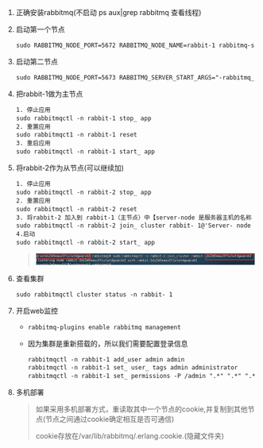 1. 正确安装rabbitmq(不启动  ps aux|grep rabbitmq 查看线程)

2. 启动第一个节点

   ```tex
   sudo RABBITMQ_NODE_PORT=5672 RABBITMQ_NODE_NAME=rabbit-1 rabbitmq-server start &
   ```

3. 启动第二节点

   ```tex
   sudo RABBITMQ_NODE_PORT=5673 RABBITMQ_SERVER_START_ARGS="-rabbitmq_management listener [{port,16573}]" RABBITMQ_NODE_NAME=rabbit-2 rabbitmq-server start &
   ```

4. 把rabbit-1做为主节点

   ```tex
   1. 停止应用
   sudo rabbitmqctl -n rabbit-1 stop_ app
   2. 重置应用
   sudo rabbitmqct1 -n rabbit-1 reset
   3. 重启应用
   sudo rabbitmqctl -n rabbit-1 start_ app
   ```

5. 将rabbit-2作为从节点(可以继续加)

   ```tex
   1. 停止应用
   sudo rabbitmqctl -n rabbit-2 stop_ app
   2. 重置应用
   sudo rabbitmqctl -n rabbit-2 reset
   3. 将rabbit-2 加入到 rabbit-1（主节点）中【server-node 是服务器主机的名称 @hfc】
   sudo rabbitmqctl -n rabbit-2 join_ cluster rabbit- 1@'Server- node '
   4.启动
   sudo rabbitmqctl -n rabbit-2 start_ app
   ```

   >![image-20210724212140648](springboot整合rabbitmq/7.集群.assets/image-20210724212140648.png)

6. 查看集群

   ```tex
   sudo rabbitmqctl cluster status -n rabbit- 1
   ```


7. 开启web监控

   * ```tex
     rabbitmq-plugins enable rabbitmq management
     ```

   * 因为集群是重新搭载的，所以我们需要配置登录信息

     ```tex
     rabbitmqctl -n rabbit-1 add_user admin admin
     rabbitmqctl -n rabbit-1 set_ user_ tags admin administrator
     rabbitmqctl -n rabbit-1 set_ permissions -P /admin ".*" ".*" ".*"
     ```

8. 多机部署

   >如果采用多机部署方式，重读取其中一个节点的cookie,并复制到其他节点(节点之间通过cookie确定相互是否可通信)
   >
   >cookie存放在/var/lib/rabbitmq/.erlang.cookie.(隐藏文件夹)

